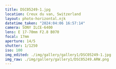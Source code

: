 ```yaml
---
title: DSC05249-1.jpg
location: Creux du van, Switzerland
layout: photo-horizontal.njk
datetime_taken: "2024:04:06 16:57:14"
camera: SONY ILCE-6400
lens: E 17-70mm F2.8 B070
focal: 17mm
aperture: 14/5
shutter: 1/1250
iso: 100
img_edited: ./img/gallery/gallery1/DSC05249-1.jpg
img_raw: ./img/gallery/gallery1/DSC05249.ARW.png
---
```

